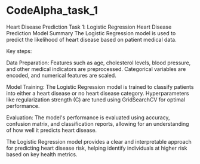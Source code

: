 # CodeAlpha_task_1
Heart Disease Prediction
Task 1:
Logistic Regression Heart Disease Prediction Model Summary
The Logistic Regression model is used to predict the likelihood of heart disease based on patient medical data.

Key steps:

Data Preparation: Features such as age, cholesterol levels, blood pressure, and other medical indicators are preprocessed. Categorical variables are encoded, and numerical features are scaled.

Model Training: The Logistic Regression model is trained to classify patients into either a heart disease or no heart disease category. Hyperparameters like regularization strength (C) are tuned using GridSearchCV for optimal performance.

Evaluation: The model's performance is evaluated using accuracy, confusion matrix, and classification reports, allowing for an understanding of how well it predicts heart disease.

The Logistic Regression model provides a clear and interpretable approach for predicting heart disease risk, helping identify individuals at higher risk based on key health metrics.




